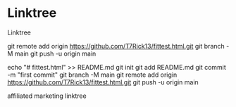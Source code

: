 # Linktree
Linktree

git remote add origin https://github.com/T7Rick13/fittest.html.git
git branch -M main
git push -u origin main

echo "# fittest.html" >> README.md
git init
git add README.md
git commit -m "first commit"
git branch -M main
git remote add origin https://github.com/T7Rick13/fittest.html.git
git push -u origin main

affiliated marketing linktree

<!-- px in margin without portrait shifts reletive alignment, phone gap 8/28/2024 -->
